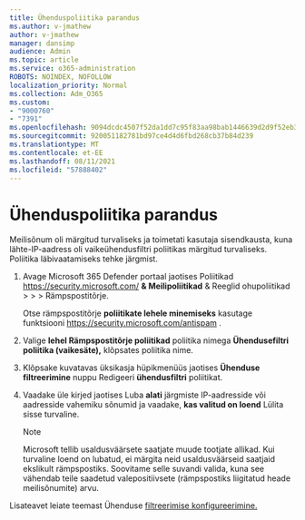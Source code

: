 ```yaml
---
title: Ühenduspoliitika parandus
ms.author: v-jmathew
author: v-jmathew
manager: dansimp
audience: Admin
ms.topic: article
ms.service: o365-administration
ROBOTS: NOINDEX, NOFOLLOW
localization_priority: Normal
ms.collection: Adm_O365
ms.custom:
- "9000760"
- "7391"
ms.openlocfilehash: 9094dcdc4507f52da1dd7c95f83aa98bab1446639d2d9f52eb3a7bc849dc183c
ms.sourcegitcommit: 920051182781bd97ce4d4d6fbd268cb37b84d239
ms.translationtype: MT
ms.contentlocale: et-EE
ms.lasthandoff: 08/11/2021
ms.locfileid: "57888402"
---
```

# <a name="fix-connection-policy"></a>Ühenduspoliitika parandus

Meilisõnum oli märgitud turvaliseks ja toimetati kasutaja sisendkausta, kuna lähte-IP-aadress oli vaikeühendusfiltri poliitikas märgitud turvaliseks. Poliitika läbivaatamiseks tehke järgmist.

1. Avage Microsoft 365 Defender portaal jaotises Poliitikad <https://security.microsoft.com/> **& Meilipoliitikad** & Reeglid ohupoliitikad \>  \>  \>  Rämpspostitõrje. 

   Otse rämpspostitõrje **poliitikate lehele minemiseks** kasutage funktsiooni <https://security.microsoft.com/antispam> .

2. Valige **lehel Rämpspostitõrje poliitikad** poliitika nimega **Ühendusefiltri poliitika (vaikesäte),** klõpsates poliitika nime.

3. Klõpsake kuvatavas üksikasja hüpikmenüüs jaotises **Ühenduse filtreerimine** nuppu Redigeeri **ühendusfiltri** poliitikat.

4. Vaadake üle kirjed jaotises Luba **alati** järgmiste IP-aadresside või aadresside vahemiku sõnumid ja vaadake, **kas valitud on loend** Lülita sisse turvaline.

   > [!NOTE]
   > Microsoft tellib usaldusväärsete saatjate muude tootjate allikad. Kui turvaline loend on lubatud, ei märgita neid usaldusväärseid saatjaid ekslikult rämpspostiks. Soovitame selle suvandi valida, kuna see vähendab teile saadetud valepositiivsete (rämpspostiks liigitatud heade meilisõnumite) arvu.

Lisateavet leiate teemast Ühenduse [filtreerimise konfigureerimine.](https://docs.microsoft.com/microsoft-365/security/office-365-security/configure-the-connection-filter-policy)
